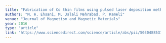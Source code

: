 ```yaml
---
title: "Fabrication of Co thin films using pulsed laser deposition method with or without employing external magnetic field"
authors: "M. H. Ehsani, M. Jalali Mehrabad, P. Kameli"
venue: "Journal of Magnetism and Magnetic Materials"
year: 2016
type: "article"
link: "https://www.sciencedirect.com/science/article/abs/pii/S0304885316313130"
---
```


